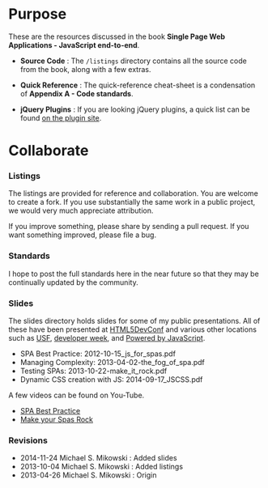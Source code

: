 # Purpose

These are the resources discussed in the book 
**Single Page Web Applications - JavaScript end-to-end**.

- **Source Code** : The `/listings` directory contains all the source code
from the book, along with a few extras.

- **Quick Reference** : The quick-reference cheat-sheet is a condensation of 
**Appendix A - Code standards**.

- **jQuery Plugins** : If you are looking jQuery plugins, a quick list can be found
[on the plugin site](http://plugins.jquery.com/?s=mikowskihttp://plugins.jquery.com/?s=mikowski).

# Collaborate

### Listings

The listings are provided for reference and collaboration.
You are welcome to create a fork. If you use substantially
the same work in a public project, we would very much appreciate
attribution.

If you improve something, please share by sending a pull request.
If you want something improved, please file a bug.

### Standards

I hope to post the full standards here in the near future so that
they may be continually updated by the community.

### Slides

The slides directory holds slides for some of my public presentations.  All of these
have been presented at [HTML5DevConf](http://html5devconf.com/) and various
other locations such as [USF](http://www.usfca.edu/), 
[developer week](http://developerweek.com/), and [Powered by
JavaScript](http://www.manning.com/poweredbyjavascript/).


- SPA Best Practice: 2012-10-15\_js\_for\_spas.pdf
- Managing Complexity: 2013-04-02-the\_fog\_of\_spa.pdf
- Testing SPAs: 2013-10-22-make\_it\_rock.pdf
- Dynamic CSS creation with JS: 2014-09-17\_JSCSS.pdf

A few videos can be found on You-Tube.

- [SPA Best Practice](https://www.youtube.com/watch?v=OrIFaWJ9Glo)
- [Make your Spas Rock](https://www.youtube.com/watch?v=aoH0J6lL2w0)


### Revisions

- 2014-11-24 Michael S. Mikowski : Added slides
- 2013-10-04 Michael S. Mikowski : Added listings
- 2013-04-26 Michael S. Mikowski : Origin
